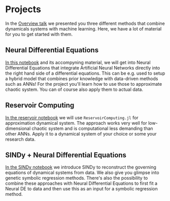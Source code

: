 # Projects 

In the [Overview talk]() we presented you three different methods that combine dynamicals systems with machine learning. Here, we have a lot of material for you to get started with them. 

## Neural Differential Equations 

[In this notebook](NeuralDifferentialEquations/NeuralDifferentialEquations.ipynb) and its accompyning material, we will get into Neural Differential Equations that integrate Artificial Neural Networks directly into the right hand side of a differential equations. This can be e.g. used to setup a hybrid model that combines prior knowledge with data-driven methods such as ANNs! For the project you'll learn how to use those to approximate chaotic system. You can of course also apply them to actual data. 

## Reservoir Computing 

[In the reservoir notebook](ReservoirComputing/reservoir_computing.ipynb) we will use `ReservoirComputing.jl` for approximation dynamical system. The approach works very well for low-dimensional chaotic system and is computational less demanding than other ANNs. Apply it to a dynamical system of your choice or some your research data. 

## SINDy + Neural Differential Equations

[In the SINDy notebook](SINDy/SINDy.ipynb) we introduce SINDy to reconstruct the governing equations of dynamical systems from data. We also give you glimpse into genetic symbolic regression methods. There's also the possibility to combine these approaches with Neural Differential Equations to first fit a Neural DE to data and then use this as an input for a symbolic regression method. 
